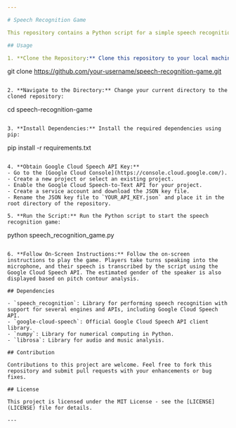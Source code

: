 ```yaml
---

# Speech Recognition Game

This repository contains a Python script for a simple speech recognition game where two players take turns speaking into a microphone, and the script transcribes their speech using the Google Cloud Speech API. The game also estimates the speaker's gender based on their pitch contour.

## Usage

1. **Clone the Repository:** Clone this repository to your local machine using the following command:
   ```
   git clone https://github.com/your-username/speech-recognition-game.git
   ```

2. **Navigate to the Directory:** Change your current directory to the cloned repository:
   ```
   cd speech-recognition-game
   ```

3. **Install Dependencies:** Install the required dependencies using pip:
   ```
   pip install -r requirements.txt
   ```

4. **Obtain Google Cloud Speech API Key:**
   - Go to the [Google Cloud Console](https://console.cloud.google.com/).
   - Create a new project or select an existing project.
   - Enable the Google Cloud Speech-to-Text API for your project.
   - Create a service account and download the JSON key file.
   - Rename the JSON key file to `YOUR_API_KEY.json` and place it in the root directory of the repository.

5. **Run the Script:** Run the Python script to start the speech recognition game:
   ```
   python speech_recognition_game.py
   ```

6. **Follow On-Screen Instructions:** Follow the on-screen instructions to play the game. Players take turns speaking into the microphone, and their speech is transcribed by the script using the Google Cloud Speech API. The estimated gender of the speaker is also displayed based on pitch contour analysis.

## Dependencies

- `speech_recognition`: Library for performing speech recognition with support for several engines and APIs, including Google Cloud Speech API.
- `google-cloud-speech`: Official Google Cloud Speech API client library.
- `numpy`: Library for numerical computing in Python.
- `librosa`: Library for audio and music analysis.

## Contribution

Contributions to this project are welcome. Feel free to fork this repository and submit pull requests with your enhancements or bug fixes.

## License

This project is licensed under the MIT License - see the [LICENSE](LICENSE) file for details.

---
```


